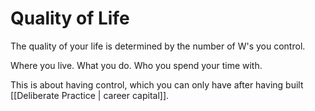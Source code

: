 # Quality of Life

The quality of your life is determined by the number of W's you control.

Where you live.
What you do.
Who you spend your time with.

This is about having control, which you can only have after having built [[Deliberate Practice | career capital]].